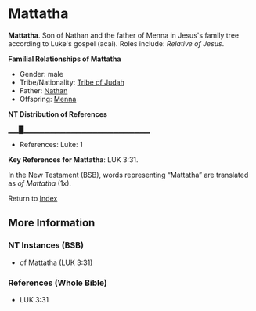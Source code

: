 # Mattatha
**Mattatha**. 
Son of Nathan and the father of Menna in Jesus's family tree according to Luke's gospel (acai). 
Roles include: 
_Relative of Jesus_. 




**Familial Relationships of Mattatha**


* Gender: male
* Tribe/Nationality: [Tribe of Judah](../../../groups/md/acai/Judah.md)
* Father: [Nathan](Nathan.md)
* Offspring: [Menna](Menna.md)


**NT Distribution of References**

▁▁█▁▁▁▁▁▁▁▁▁▁▁▁▁▁▁▁▁▁▁▁▁▁▁▁
* References: Luke: 1



**Key References for Mattatha**: 
LUK 3:31. 




In the New Testament (BSB), words representing “Mattatha” are translated as 
*of Mattatha* (1x). 


Return to [Index](00-Index.md)

## More Information

### NT Instances (BSB)

* of Mattatha (LUK 3:31)



### References (Whole Bible)

* LUK 3:31




